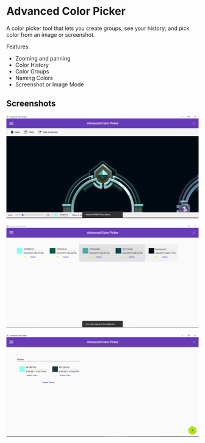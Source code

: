 # Advanced Color Picker
A color picker tool that lets you create groups, see your history; and pick color from an image or screenshot.

Features:
- Zooming and panning
- Color History
- Color Groups
- Naming Colors
- Screenshot or Image Mode

## Screenshots
![Color Picker](Screenshots/Picker.PNG?raw=true)

![Color History](Screenshots/History.PNG?raw=true)

![Themes](Screenshots/Theme.PNG?raw=true)
